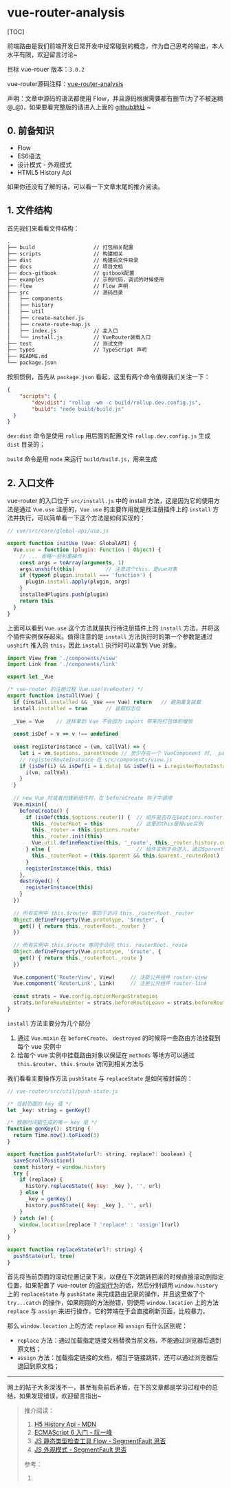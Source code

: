 # vue-router-analysis
[TOC]

前端路由是我们前端开发日常开发中经常碰到的概念，作为自己思考的输出，本人水平有限，欢迎留言讨论~

目标 vue-rouer 版本：`3.0.2`

vue-router源码注释：[vue\-router\-analysis](https://github.com/SHERlocked93/vue-router-analysis)

声明：文章中源码的语法都使用 Flow，并且源码根据需要都有删节(为了不被迷糊 @_@)，如果要看完整版的请进入上面的 [github地址](https://github.com/SHERlocked93/vue-router-analysis) ~

## 0. 前备知识

- Flow
- ES6语法
- 设计模式 - 外观模式
- HTML5 History Api

如果你还没有了解的话，可以看一下文章末尾的推介阅读。

## 1. 文件结构

首先我们来看看文件结构：

```bash
.
├── build					// 打包相关配置
├── scripts					// 构建相关
├── dist					// 构建后文件目录
├── docs					// 项目文档
├── docs-gitbook			// gitbook配置
├── examples				// 示例代码，调试的时候使用
├── flow					// Flow 声明
├── src						// 源码目录
│   ├── components
│   ├── history
│   ├── util
│   ├── create-matcher.js
│   ├── create-route-map.js
│   ├── index.js			// 主入口
│   └── install.js			// VueRouter装载入口
├── test					// 测试文件
├── types					// TypeScript 声明
├── README.md
└── package.json
```

按照惯例，首先从 `package.json` 看起，这里有两个命令值得我们关注一下：

```json
{
    "scripts": {
    	"dev:dist": "rollup -wm -c build/rollup.dev.config.js",
    	"build": "node build/build.js"
  }
}
```

`dev:dist` 命令是使用 `rollup` 用后面的配置文件 `rollup.dev.config.js` 生成 `dist` 目录的；

`build` 命令是用 `node` 来运行 `build/build.js`，用来生成

## 2. 入口文件

vue-router 的入口位于 `src/install.js` 中的 install 方法，这是因为它的使用方法是通过 `Vue.use` 注册的，`Vue.use` 的主要作用就是找注册插件上的 `install` 方法并执行，可以简单看一下这个方法是如何实现的：

```javascript
// vue/src/core/global-api/use.js

export function initUse (Vue: GlobalAPI) {
  Vue.use = function (plugin: Function | Object) {
    // ... 省略一些判重操作
    const args = toArray(arguments, 1)
    args.unshift(this)			// 注意这个this，是vue对象
    if (typeof plugin.install === 'function') {
      plugin.install.apply(plugin, args)
    }
    installedPlugins.push(plugin)
    return this
  }
}
```

上面可以看到 `Vue.use` 这个方法就是执行待注册插件上的 `install` 方法，并将这个插件实例保存起来。值得注意的是 `install` 方法执行时的第一个参数是通过 `unshift` 推入的 `this`，因此 `install` 执行时可以拿到 Vue 对象。

```javascript
import View from './components/view'
import Link from './components/link'

export let _Vue

/* vue-router 的注册过程 Vue.use(VueRouter) */
export function install(Vue) {
  if (install.installed && _Vue === Vue) return   // 避免重复装载
  install.installed = true      // 装载标志位
  
  _Vue = Vue	// 这样拿到 Vue 不会因为 import 带来的打包体积增加
  
  const isDef = v => v !== undefined
  
  const registerInstance = (vm, callVal) => {
    let i = vm.$options._parentVnode // 至少存在一个 VueComponent 时, _parentVnode 属性才存在
    // registerRouteInstance 在 src/components/view.js
    if (isDef(i) && isDef(i = i.data) && isDef(i = i.registerRouteInstance)) {
      i(vm, callVal)
    }
  }
  
  // new Vue 时或者创建新组件时，在 beforeCreate 钩子中调用
  Vue.mixin({
    beforeCreate() {
      if (isDef(this.$options.router)) {  // 组件是否存在$options.router，该对象只在根组件上有
        this._routerRoot = this           // 这里的this是根vue实例
        this._router = this.$options.router
        this._router.init(this)
        Vue.util.defineReactive(this, '_route', this._router.history.current)
      } else {                            // 组件实例才会进入，通过$parent一级级获取_routerRoot
        this._routerRoot = (this.$parent && this.$parent._routerRoot) || this
      }
      registerInstance(this, this)
    },
    destroyed() {
      registerInstance(this)
    }
  })
  
  // 所有实例中 this.$router 等同于访问 this._routerRoot._router
  Object.defineProperty(Vue.prototype, '$router', {
    get() { return this._routerRoot._router }
  })
  
  // 所有实例中 this.$route 等同于访问 this._routerRoot._route
  Object.defineProperty(Vue.prototype, '$route', {
    get() { return this._routerRoot._route }
  })
  
  Vue.component('RouterView', View)     // 注册公共组件 router-view
  Vue.component('RouterLink', Link)     // 注册公共组件 router-link
  
  const strats = Vue.config.optionMergeStrategies
  strats.beforeRouteEnter = strats.beforeRouteLeave = strats.beforeRouteUpdate = strats.created
}
```

`install` 方法主要分为几个部分

1. 通过 `Vue.mixin` 在 `beforeCreate`、 `destroyed` 的时候将一些路由方法挂载到每个 vue 实例中
2. 给每个 vue 实例中挂载路由对象以保证在 `methods` 等地方可以通过 `this.$router`、`this.$route` 访问到相关方法与



我们看看主要操作方法 `pushState` 与 `replaceState` 是如何被封装的：  

```javascript
// vue-router/src/util/push-state.js

/* 当前页面的 key 值 */
let _key: string = genKey()

/* 根据时间戳生成的唯一 key 值 */
function genKey(): string {
  return Time.now().toFixed(3)
}

export function pushState(url?: string, replace?: boolean) {
  saveScrollPosition()
  const history = window.history
  try {
    if (replace) {
      history.replaceState({ key: _key }, '', url)
    } else {
      _key = genKey()
      history.pushState({ key: _key }, '', url)
    }
  } catch (e) {
    window.location[replace ? 'replace' : 'assign'](url)
  }
}

export function replaceState(url?: string) {
  pushState(url, true)
}
```

首先将当前页面的滚动位置记录下来，以便在下次跳转回来的时候直接滚动到指定位置，如果配置了 vue-router 的[滚动行为](https://router.vuejs.org/zh/guide/advanced/scroll-behavior.html#%E6%BB%9A%E5%8A%A8%E8%A1%8C%E4%B8%BA)的话，然后分别调用 `window.history` 上的 `replaceState` 与 `pushState` 来完成路由记录的操作，并且这里做了个 `try...catch` 的操作，如果刚刚的方法抛错，则使用 `window.location` 上的方法 `replace` 与 `assign` 来进行操作，它的弊端在于会直接刷新页面，比较暴力。

那么 `window.location` 上的方法 `replace` 和 `assign` 有什么区别呢：

- `replace` 方法：通过加载指定链接文档替换当前文档，不能通过浏览器后退到原文档；
- `assign` 方法：加载指定链接的文档，相当于链接跳转，还可以通过浏览器后退回到原文档；

 



---

网上的帖子大多深浅不一，甚至有些前后矛盾，在下的文章都是学习过程中的总结，如果发现错误，欢迎留言指出~



>推介阅读：
>
>1. [H5 History Api - MDN](https://developer.mozilla.org/zh-CN/docs/Mozilla/Add-ons/WebExtensions/API/history)
>2. [ECMAScript 6 入门 \- 阮一峰](http://es6.ruanyifeng.com/)
>3. [JS 静态类型检查工具 Flow \- SegmentFault 思否](https://segmentfault.com/a/1190000014367450)
>4. [JS 外观模式 \- SegmentFault 思否](https://segmentfault.com/a/1190000012431621)
>
>参考：
>
>1. 